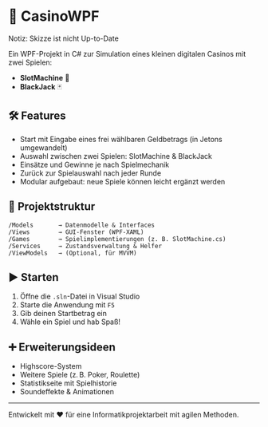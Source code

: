 # 🎰 CasinoWPF
Notiz: Skizze ist nicht Up-to-Date

Ein WPF-Projekt in C# zur Simulation eines kleinen digitalen Casinos mit zwei Spielen:
- **SlotMachine** 🎰
- **BlackJack** 🃏

## 🛠 Features
- Start mit Eingabe eines frei wählbaren Geldbetrags (in Jetons umgewandelt)
- Auswahl zwischen zwei Spielen: SlotMachine & BlackJack
- Einsätze und Gewinne je nach Spielmechanik
- Zurück zur Spielauswahl nach jeder Runde
- Modular aufgebaut: neue Spiele können leicht ergänzt werden

## 📁 Projektstruktur
```
/Models       → Datenmodelle & Interfaces
/Views        → GUI-Fenster (WPF-XAML)
/Games        → Spielimplementierungen (z. B. SlotMachine.cs)
/Services     → Zustandsverwaltung & Helfer
/ViewModels   → (Optional, für MVVM)
```

## ▶️ Starten
1. Öffne die `.sln`-Datei in Visual Studio
2. Starte die Anwendung mit `F5`
3. Gib deinen Startbetrag ein
4. Wähle ein Spiel und hab Spaß!

## ➕ Erweiterungsideen
- Highscore-System
- Weitere Spiele (z. B. Poker, Roulette)
- Statistikseite mit Spielhistorie
- Soundeffekte & Animationen

---
Entwickelt mit ❤️ für eine Informatikprojektarbeit mit agilen Methoden.
